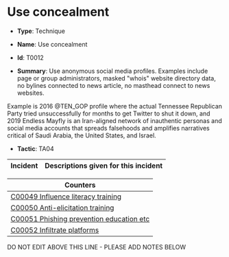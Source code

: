# Use concealment

* **Type**: Technique

* **Name**: Use concealment

* **Id**: T0012

* **Summary**: Use anonymous social media profiles. Examples include page or group administrators, masked "whois" website directory data, no bylines connected to news article, no masthead connect to news websites. 

Example is 2016 @TEN_GOP profile where the actual Tennessee Republican Party tried unsuccessfully for months to get Twitter to shut it down, and 2019 Endless Mayfly is an Iran-aligned network of inauthentic personas and social media accounts that spreads falsehoods and amplifies narratives critical of Saudi Arabia, the United States, and Israel.

* **Tactic**: TA04


| Incident | Descriptions given for this incident |
| -------- | -------------------- |



| Counters |
| -------- |
| [C00049 Influence literacy training](../counters/C00049.md) |
| [C00050 Anti-elicitation training](../counters/C00050.md) |
| [C00051 Phishing prevention education etc](../counters/C00051.md) |
| [C00052 Infiltrate platforms](../counters/C00052.md) |


DO NOT EDIT ABOVE THIS LINE - PLEASE ADD NOTES BELOW